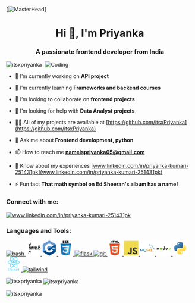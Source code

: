 [![MasterHead](https://media.licdn.com/dms/image/D563DAQFIJGy_J4EvYA/image-scale_191_1128/0/1666883668428?e=1675425600&v=beta&t=q5S0E-n5z-gDvzZPdOvK7oorksu-JESWk3DdbbvU2ss)]

<h1 align="center">Hi 👋, I'm Priyanka</h1>
<h3 align="center">A passionate frontend developer from India</h3>
<img align="right" alt="Coding" width="400" src="https://i.pinimg.com/originals/23/da/92/23da92aacaadd885740ef9f878a2f810.gif">

<p align="left"> <img src="https://komarev.com/ghpvc/?username=itsxpriyanka&label=Profile%20views&color=0e75b6&style=flat" alt="itsxpriyanka" /> </p>

- 🔭 I’m currently working on **API project**

- 🌱 I’m currently learning **Frameworks and backend courses**

- 👯 I’m looking to collaborate on **frontend projects**

- 🤝 I’m looking for help with **Data Analyst projects**

- 👨‍💻 All of my projects are available at [https://github.com/itsxPriyanka](https://github.com/itsxPriyanka)

- 💬 Ask me about **Frontend development, python**

- 📫 How to reach me **nameispriyanka05@gmail.com**

- 📄 Know about my experiences [www.linkedin.com/in/priyanka-kumari-251431pk](www.linkedin.com/in/priyanka-kumari-251431pk)

- ⚡ Fun fact **That math symbol on Ed Sheeran's album has a name!**

<h3 align="left">Connect with me:</h3>
<p align="left">
<a href="https://linkedin.com/in/www.linkedin.com/in/priyanka-kumari-251431pk" target="blank"><img align="center" src="https://raw.githubusercontent.com/rahuldkjain/github-profile-readme-generator/master/src/images/icons/Social/linked-in-alt.svg" alt="www.linkedin.com/in/priyanka-kumari-251431pk" height="30" width="40" /></a>
</p>

<h3 align="left">Languages and Tools:</h3>
<p align="left"> <a href="https://www.gnu.org/software/bash/" target="_blank" rel="noreferrer"> <img src="https://www.vectorlogo.zone/logos/gnu_bash/gnu_bash-icon.svg" alt="bash" width="40" height="40"/> </a> <a href="https://canvasjs.com" target="_blank" rel="noreferrer"> <img src="https://raw.githubusercontent.com/Hardik0307/Hardik0307/master/assets/canvasjs-charts.svg" alt="canvasjs" width="40" height="40"/> </a> <a href="https://www.w3schools.com/cpp/" target="_blank" rel="noreferrer"> <img src="https://raw.githubusercontent.com/devicons/devicon/master/icons/cplusplus/cplusplus-original.svg" alt="cplusplus" width="40" height="40"/> </a> <a href="https://www.w3schools.com/css/" target="_blank" rel="noreferrer"> <img src="https://raw.githubusercontent.com/devicons/devicon/master/icons/css3/css3-original-wordmark.svg" alt="css3" width="40" height="40"/> </a> <a href="https://flask.palletsprojects.com/" target="_blank" rel="noreferrer"> <img src="https://www.vectorlogo.zone/logos/pocoo_flask/pocoo_flask-icon.svg" alt="flask" width="40" height="40"/> </a> <a href="https://git-scm.com/" target="_blank" rel="noreferrer"> <img src="https://www.vectorlogo.zone/logos/git-scm/git-scm-icon.svg" alt="git" width="40" height="40"/> </a> <a href="https://www.w3.org/html/" target="_blank" rel="noreferrer"> <img src="https://raw.githubusercontent.com/devicons/devicon/master/icons/html5/html5-original-wordmark.svg" alt="html5" width="40" height="40"/> </a> <a href="https://developer.mozilla.org/en-US/docs/Web/JavaScript" target="_blank" rel="noreferrer"> <img src="https://raw.githubusercontent.com/devicons/devicon/master/icons/javascript/javascript-original.svg" alt="javascript" width="40" height="40"/> </a> <a href="https://www.mysql.com/" target="_blank" rel="noreferrer"> <img src="https://raw.githubusercontent.com/devicons/devicon/master/icons/mysql/mysql-original-wordmark.svg" alt="mysql" width="40" height="40"/> </a> <a href="https://nodejs.org" target="_blank" rel="noreferrer"> <img src="https://raw.githubusercontent.com/devicons/devicon/master/icons/nodejs/nodejs-original-wordmark.svg" alt="nodejs" width="40" height="40"/> </a> <a href="https://www.python.org" target="_blank" rel="noreferrer"> <img src="https://raw.githubusercontent.com/devicons/devicon/master/icons/python/python-original.svg" alt="python" width="40" height="40"/> </a> <a href="https://reactjs.org/" target="_blank" rel="noreferrer"> <img src="https://raw.githubusercontent.com/devicons/devicon/master/icons/react/react-original-wordmark.svg" alt="react" width="40" height="40"/> </a> <a href="https://tailwindcss.com/" target="_blank" rel="noreferrer"> <img src="https://www.vectorlogo.zone/logos/tailwindcss/tailwindcss-icon.svg" alt="tailwind" width="40" height="40"/> </a> </p>

<p><img align="left" src="https://github-readme-stats.vercel.app/api/top-langs?username=itsxpriyanka&show_icons=true&locale=en&layout=compact" alt="itsxpriyanka" /></p>

<p>&nbsp;<img align="center" src="https://github-readme-stats.vercel.app/api?username=itsxpriyanka&show_icons=true&locale=en" alt="itsxpriyanka" /></p>

<p><img align="center" src="https://github-readme-streak-stats.herokuapp.com/?user=itsxpriyanka&" alt="itsxpriyanka" /></p>
